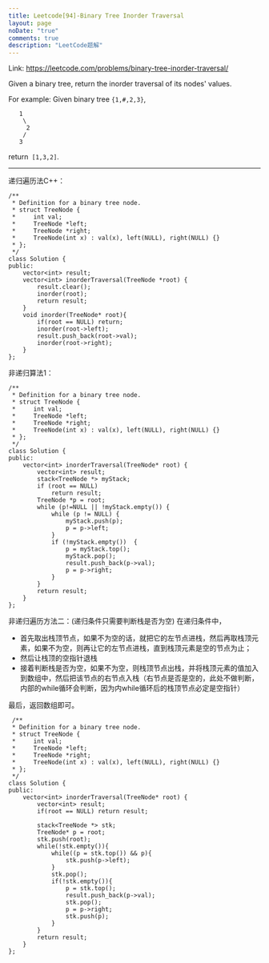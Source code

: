 ```yaml
---
title: Leetcode[94]-Binary Tree Inorder Traversal
layout: page
noDate: "true"
comments: true
description: "LeetCode题解" 
---
```

<article class="post post-type-normal" itemscope="" itemtype="http://schema.org/Article" style="opacity: 1; transform: translateY(0px);">

Link: https://leetcode.com/problems/binary-tree-inorder-traversal/

Given a binary tree, return the inorder traversal of its nodes' values.

For example:
Given binary tree `{1,#,2,3}`,

```
   1
    \
     2
    /
   3
```

return` [1,3,2]`.

-------

递归遍历法C++：

```
/**
 * Definition for a binary tree node.
 * struct TreeNode {
 *     int val;
 *     TreeNode *left;
 *     TreeNode *right;
 *     TreeNode(int x) : val(x), left(NULL), right(NULL) {}
 * };
 */
class Solution {
public:
    vector<int> result;
    vector<int> inorderTraversal(TreeNode *root) {
        result.clear();
        inorder(root);
        return result;
    }
    void inorder(TreeNode* root){
        if(root == NULL) return;
        inorder(root->left);
        result.push_back(root->val);
        inorder(root->right);
    }
};
```


非递归算法1：

```
/**
 * Definition for a binary tree node.
 * struct TreeNode {
 *     int val;
 *     TreeNode *left;
 *     TreeNode *right;
 *     TreeNode(int x) : val(x), left(NULL), right(NULL) {}
 * };
 */
class Solution {
public:
    vector<int> inorderTraversal(TreeNode* root) {
        vector<int> result;  
        stack<TreeNode *> myStack;  
        if (root == NULL)  
            return result;  
        TreeNode *p = root;  
        while (p!=NULL || !myStack.empty()) {  
            while (p != NULL) {  
                myStack.push(p);  
                p = p->left;  
            }  
            if (!myStack.empty())  {  
                p = myStack.top();  
                myStack.pop();  
                result.push_back(p->val);  
                p = p->right;  
            }
        }
        return result;  
    }
};
```

非递归遍历方法二：(递归条件只需要判断栈是否为空)
在递归条件中，

- 首先取出栈顶节点，如果不为空的话，就把它的左节点进栈，然后再取栈顶元素，如果不为空，则再让它的左节点进栈，直到栈顶元素是空的节点为止；
- 然后让栈顶的空指针退栈
- 接着判断栈是否为空，如果不为空，则栈顶节点出栈，并将栈顶元素的值加入到数组中，然后把该节点的右节点入栈（右节点是否是空的，此处不做判断，内部的while循环会判断，因为内while循环后的栈顶节点必定是空指针）

最后，返回数组即可。

```
 /**
 * Definition for a binary tree node.
 * struct TreeNode {
 *     int val;
 *     TreeNode *left;
 *     TreeNode *right;
 *     TreeNode(int x) : val(x), left(NULL), right(NULL) {}
 * };
 */
class Solution {
public:
    vector<int> inorderTraversal(TreeNode* root) {
        vector<int> result;
        if(root == NULL) return result; 
        
        stack<TreeNode *> stk;
        TreeNode* p = root;
        stk.push(root);
        while(!stk.empty()){
            while((p = stk.top()) && p){
                stk.push(p->left);
            }
            stk.pop();
            if(!stk.empty()){
                p = stk.top();
                result.push_back(p->val);
                stk.pop();
                p = p->right;
                stk.push(p);
            }
        }
        return result;
    }
};   
```


</article>
